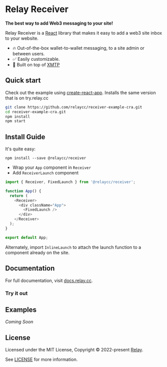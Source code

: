 # Relay Receiver

**The best way to add Web3 messaging to your site!**

Relay Receiver is a [React](https://reactjs.org/) library that makes it easy to
add a web3 site inbox to your website.

- 🔥 Out-of-the-box wallet-to-wallet messaging, to a site admin or between users.
- ✅ Easily customizable.
- 🦄 Built on top of [XMTP](https://xmtp.com)

## Quick start

Check out the example using [create-react-app](https://create-react-app.dev/). Installs the same version that is on try.relay.cc

```bash
git clone https://github.com/relaycc/receiver-example-cra.git
cd receiver-example-cra.git
npm install
npm start
```

## Install Guide

It's quite easy:

```
npm install --save @relaycc/receiver
```

- Wrap your `App` component in `Receiver`
- Add `ReceiverLaunch` component

```TypeScript
import { Receiver, FixedLaunch } from '@relaycc/receiver';

function App() {
  return (
    <Receiver>
      <div className="App">
        <FixedLaunch />
      </div>
    </Receiver>
  );
}

export default App;
```

Alternately, import `InlineLaunch` to attach the launch function to a component already on the site.

## Documentation

For full documentation, visit [docs.relay.cc](https://docs.relay.cc/relay/relay-receiver).

### Try it out

## Examples

_Coming Soon_

## License

Licensed under the MIT License, Copyright © 2022-present [Relay](https://relay.cc).

See [LICENSE](./LICENSE) for more information.
